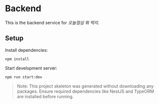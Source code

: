 # Backend

This is the backend service for *오늘점심 뭐 먹지*.

## Setup

Install dependencies:

```
npm install
```

Start development server:

```
npm run start:dev
```

> Note: This project skeleton was generated without downloading any packages. Ensure required dependencies like NestJS and TypeORM are installed before running.
